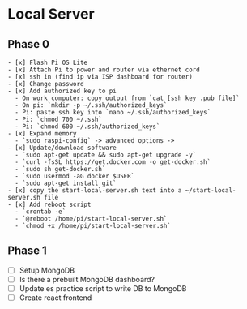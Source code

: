 # Local Server

## Phase 0

    - [x] Flash Pi OS Lite
    - [x] Attach Pi to power and router via ethernet cord
    - [x] ssh in (find ip via ISP dashboard for router)
    - [x] Change password
    - [x] Add authorized key to pi
      - On work computer: copy output from `cat [ssh key .pub file]`
      - On pi: `mkdir -p ~/.ssh/authorized_keys`
      - Pi: paste ssh key into `nano ~/.ssh/authorized_keys`
      - Pi: `chmod 700 ~/.ssh`
      - Pi: `chmod 600 ~/.ssh/authorized_keys`
    - [x] Expand memory
      - `sudo raspi-config` -> advanced options ->
    - [x] Update/download software
      - `sudo apt-get update && sudo apt-get upgrade -y`
      - `curl -fsSL https://get.docker.com -o get-docker.sh`
      - `sudo sh get-docker.sh`
      - `sudo usermod -aG docker $USER`
      - `sudo apt-get install git`
    - [x] copy the start-local-server.sh text into a ~/start-local-server.sh file
    - [x] Add reboot script
      - `crontab -e`
      - `@reboot /home/pi/start-local-server.sh`
      - `chmod +x /home/pi/start-local-server.sh`



## Phase 1

-   [ ] Setup MongoDB
-   [ ] Is there a prebuilt MongoDB dashboard?
-   [ ] Update es practice script to write DB to MongoDB
-   [ ] Create react frontend
